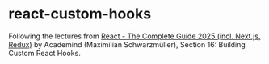 # react-custom-hooks

Following the lectures from [React - The Complete Guide 2025 (incl. Next.js, Redux)](https://www.udemy.com/course/react-the-complete-guide-incl-redux) by Academind (Maximilian Schwarzmüller), Section 16: Building Custom React Hooks.
